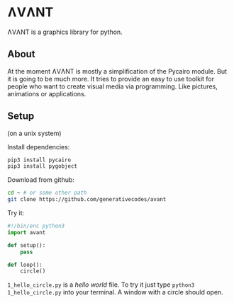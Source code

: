 # ɅVɅNT
ɅVɅNT is a graphics library for python.

## About
At the moment ɅVɅNT is mostly a simplification
of the Pycairo module. But it is going to be much more.
It tries to provide an easy to use toolkit for people
who want to create visual media via programming.
Like pictures, animations or applications.

## Setup
(on a unix system)

Install dependencies:
```bash
pip3 install pycairo
pip3 install pygobject
```
Download from github:
```bash
cd ~ # or some other path
git clone https://github.com/generativecodes/avant
```
Try it:

```python
#!/bin/enc python3
import avant

def setup():
    pass

def loop():
    circle()
```
`1_hello_circle.py` is a *hello world* file.
To try it just type `python3 1_hello_circle.py` into your terminal. A window with a circle should open.


